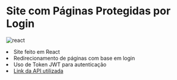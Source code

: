 # Site com Páginas Protegidas por Login
![react](https://img.shields.io/badge/react-%2320232a.svg?style=for-the-badge&logo=react&logoColor=%2361DAFB)
<li>Site feito em React
<li>Redirecionamento de páginas com base em login
<li>Uso de Token JWT para autenticação
<li> <a href="https://github.com/Sam-Umbra/SpringBootSecurityJWT">Link da API utilizada</a>
